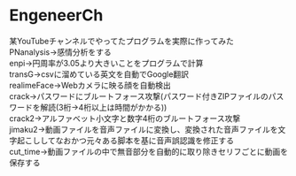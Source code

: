 # EngeneerCh
某YouTubeチャンネルでやってたプログラムを実際に作ってみた<br>
PNanalysis→感情分析をする<br>
enpi→円周率が3.05より大きいことをプログラムで計算<br>
transG→csvに溜めている英文を自動でGoogle翻訳<br>
realimeFace→Webカメラに映る顔を自動検出<br>
crack→パスワードにブルートフォース攻撃(パスワード付きZIPファイルのパスワードを解読(3桁→4桁以上は時間がかかる))<br>
crack2→アルファベット小文字と数字4桁のブルートフォース攻撃<br>
jimaku2→動画ファイルを音声ファイルに変換し、変換された音声ファイルを文字起こししてなおかつ元々ある脚本を基に音声誤認識を修正する<br>
cut_time→動画ファイルの中で無音部分を自動的に取り除きセリフごとに動画を保存する
